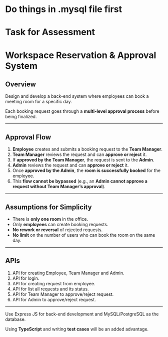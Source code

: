 # Do things in .mysql file first


# Task for Assessment

# **Workspace Reservation & Approval System**

## **Overview**

Design and develop a back-end system where employees can book a meeting room for a specific day.

Each booking request goes through a **multi-level approval process** before being finalized.

---

## **Approval Flow**

1. **Employee** creates and submits a booking request to the **Team Manager**.
2. **Team Manager** reviews the request and can **approve or reject** it.
3. If **approved by the Team Manager**, the request is sent to the **Admin**.
4. **Admin** reviews the request and can **approve or reject** it.
5. Once **approved by the Admin**, the **room is successfully booked** for the employee.
6. This **flow cannot be bypassed** (e.g., an **Admin cannot approve a request without Team Manager’s approval**).

---

## **Assumptions for Simplicity**

- There is **only one room** in the office.
- Only **employees** can create booking requests.
- **No rework or reversal** of rejected requests.
- **No limit** on the number of users who can book the room on the same day.

---

## APIs

1. API for creating Employee, Team Manager and Admin.
2. API for login.
3. API for creating request from employee.
4. API for list all requests and its status.
5. API for Team Manager to approve/reject request.
6. API for Admin to approve/reject request.

---

Use Express JS for back-end development and MySQL/PostgreSQL as the database.

Using **TypeScript** and writing **test cases** will be an added advantage.